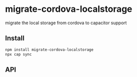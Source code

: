 # migrate-cordova-localstorage

migrate the local storage from cordova to capacitor support

## Install

```bash
npm install migrate-cordova-localstorage
npx cap sync
```

## API

<docgen-index></docgen-index>

<docgen-api>
<!-- run docgen to generate docs from the source -->
<!-- More info: https://github.com/ionic-team/capacitor-docgen -->
</docgen-api>
